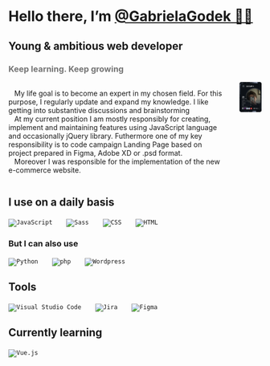 # Hello there, I’m <a href="https://gabrielagodek.github.io/">@GabrielaGodek 🖐🏻</a>

## Young & ambitious web developer
### <span style="opacity: 0.6">Keep learning. Keep growing </span> 
<section>
<div style="display: flex;">
<p style="margin-right: 2em; display:inline-block; float:left">
&nbsp;&nbsp;&nbsp;My life goal is to become an expert in my chosen field. For this purpose, I regularly update and expand my knowledge. I like getting into substantive discussions and brainstorming<br>
&nbsp;&nbsp;&nbsp;At my current position I am mostly responsibly for creating, implement and maintaining features using JavaScript language and occasionally jQuery library. Futhermore one of my key responsibility is to code campaign Landing Page based on project prepared in Figma, Adobe XD or .psd format. <br>
&nbsp;&nbsp;&nbsp;Moreover I was responsible for the implementation of the new e-commerce website.
</p>

<a href="https://app.daily.dev/g0gab1s" style="display:inline-block; float:right">
    <img src="https://github.com/GabrielaGodek/GabrielaGodek/blob/main/devcard.svg" width="200" alt="g0gab1s's Dev Card"/>
</a>
</div>

</section>
<section>

## I use on a daily basis
<!-- [![Top Langs](https://github-readme-stats.vercel.app/api/top-langs/?username=GabrielaGodek&layout=compact&hide_progress=true)](https://github.com/GabrielaGodek/github-readme-stats) -->
<div align="left">
	<code><img height="35" src="https://user-images.githubusercontent.com/25181517/117447155-6a868a00-af3d-11eb-9cfe-245df15c9f3f.png" alt="JavaScript" title="JavaScript" style="margin-right: 2em;"/></code>
	<code><img height="35" src="https://user-images.githubusercontent.com/25181517/192158956-48192682-23d5-4bfc-9dfb-6511ade346bc.png" alt="Sass" title="Sass" style="margin-right: 2em;"/></code>
	<code><img height="35" src="https://user-images.githubusercontent.com/25181517/183898674-75a4a1b1-f960-4ea9-abcb-637170a00a75.png" alt="CSS" title="CSS" style="margin-right: 2em;"/></code>
    <code><img height="35" src="https://user-images.githubusercontent.com/25181517/192158954-f88b5814-d510-4564-b285-dff7d6400dad.png" alt="HTML" title="HTML" style="margin-right: 2em;"/></code>

</div>  

### But I can also use 

<div align="left">
	<code><img height="35" src="https://user-images.githubusercontent.com/25181517/183423507-c056a6f9-1ba8-4312-a350-19bcbc5a8697.png" alt="Python" title="Python" style="margin-right: 2em;"/></code>
	<code><img height="35" src="https://user-images.githubusercontent.com/25181517/183570228-6a040b9f-3ddf-47a2-a201-743121dac664.png" alt="php" title="php" style="margin-right: 2em;"/></code>
	<code><img height="35" src="https://user-images.githubusercontent.com/25181517/192158957-b1256181-356c-46a3-beb9-487af08a6266.png" alt="Wordpress" title="Wordpress" style="margin-right: 2em;"/></code>

</div>

## Tools
<div align="left">
	<code><img height="35" src="https://user-images.githubusercontent.com/25181517/192108891-d86b6220-e232-423a-bf5f-90903e6887c3.png" alt="Visual Studio Code" title="Visual Studio Code" style="margin-right: 2em;"/></code>
    <code><img height="35" src="https://user-images.githubusercontent.com/25181517/183912952-83784e94-629d-4c34-a961-ae2ae795b662.png" alt="Jira" title="Jira" style="margin-right: 2em;"/></code>
	<code><img height="35" src="https://user-images.githubusercontent.com/25181517/189715289-df3ee512-6eca-463f-a0f4-c10d94a06b2f.png" alt="Figma" title="Figma" /></code>
</div>


## Currently learning
<div align="left">
	<code><img height="35" src="https://user-images.githubusercontent.com/25181517/117448124-a2da9800-af3e-11eb-85d2-bd1b69b65603.png" alt="Vue.js" title="Vue.js" /></code>
</div>


</section>

